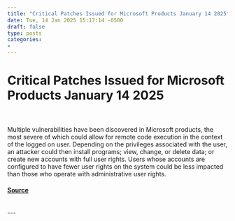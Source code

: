 ```yaml
---
title: "Critical Patches Issued for Microsoft Products January 14 2025"
date: Tue, 14 Jan 2025 15:17:14 -0500
draft: false
type: posts
categories: 
- 
---
```

# Critical Patches Issued for Microsoft Products January 14 2025

<br/>

<br/>
Multiple vulnerabilities have been discovered in Microsoft products, the most severe of which could allow for remote code execution in the context of the logged on user. Depending on the privileges associated with the user, an attacker could then install programs; view, change, or delete data; or create new accounts with full user rights. Users whose accounts are configured to have fewer user rights on the system could be less impacted than those who operate with administrative user rights.

#### [Source](https://www.cisecurity.org/advisory/critical-patches-issued-for-microsoft-products-january-14-2025_2025-004)

<br/>
---
